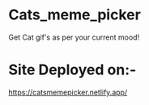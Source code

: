 # Cats_meme_picker
Get Cat gif's as per your current mood!

# Site Deployed on:-
https://catsmemepicker.netlify.app/
